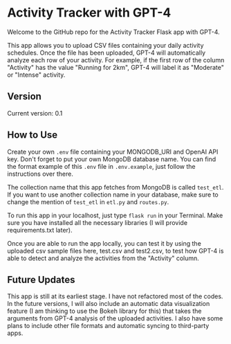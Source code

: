 # Activity Tracker with GPT-4

Welcome to the GitHub repo for the Activity Tracker Flask app with GPT-4.

This app allows you to upload CSV files containing your daily activity schedules. Once the file has been uploaded, GPT-4 will automatically analyze each row of your activity. For example, if the first row of the column "Activity" has the value "Running for 2km", GPT-4 will label it as "Moderate" or "Intense" activity.

## Version

Current version: 0.1

## How to Use

Create your own `.env` file containing your MONGODB_URI and OpenAI API key. Don't forget to put your own MongoDB database name. You can find the format example of this `.env` file in `.env.example`, just follow the instructions over there.

The collection name that this app fetches from MongoDB is called `test_etl`. If you want to use another collection name in your database, make sure to change the mention of `test_etl` in `etl.py` and `routes.py`.

To run this app in your localhost, just type `flask run` in your Terminal. Make sure you have installed all the necessary libraries (I will provide requirements.txt later).

Once you are able to run the app locally, you can test it by using the uploaded csv sample files here, test.csv and test2.csv, to test how GPT-4 is able to detect and analyze the activities from the "Activity" column.

## Future Updates

This app is still at its earliest stage. I have not refactored most of the codes. In the future versions, I will also include an automatic data visualization feature (I am thinking to use the Bokeh library for this) that takes the arguments from GPT-4 analysis of the uploaded activities. I also have some plans to include other file formats and automatic syncing to third-party apps.
